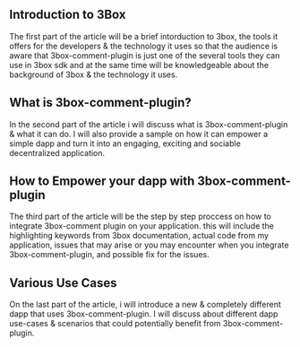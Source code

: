 ##  Introduction to 3Box
The first part of the article will be a brief intorduction to 3box, 
the tools it offers for the developers & the technology it uses
so that the audience is aware that 3box-comment-plugin is 
just one of the several tools they can use in 3box sdk 
and at the same time will be knowledgeable about the background of 3box & the technology it uses.


## What is 3box-comment-plugin?
In the second part of the article i will discuss what is 3box-comment-plugin & what it can do.
I will also provide a sample on how it can empower a simple dapp and turn it into an engaging,
exciting and sociable decentralized application.

## How to Empower your dapp with 3box-comment-plugin
The third part of the article will be the step by step proccess on how to integrate 3box-comment plugin on your application.
this will include the highlighting keywords from 3box documentation, actual code from my application, 
issues that may arise or you may encounter when you integrate 3box-comment-plugin, and possible fix for the issues.

## Various Use Cases
On the last part of the article, i will introduce a new & completely different dapp that uses 3box-comment-plugin.
I will discuss about different dapp use-cases & scenarios that could potentially benefit from 3box-comment-plugin.

